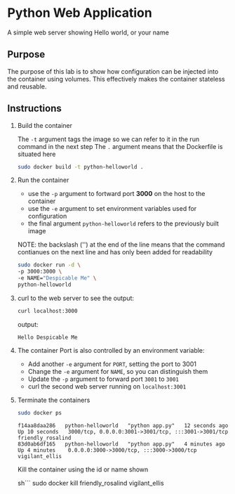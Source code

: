 # Python Web Application

A simple web server showing Hello world, or your name

## Purpose

The purpose of this lab is to show how configuration can be injected into the container using volumes. This effectively makes the container stateless and reusable.

## Instructions

1. Build the container

    The `-t` argument tags the image so we can refer to it in the run command in the next step
    The `.` argument means that the Dockerfile is situated here

    ```sh
    sudo docker build -t python-helloworld .
    ```

1. Run the container

    - use the `-p` argument to fortward port **3000** on the host to the container
    - use the `-e` argument to set environment variables used for configuration
    - the final argument `python-helloworld` refers to the previously built image

    NOTE: the backslash ('\') at the end of the line means that the command contianues on the next line and has only been added for readability

    ```sh
    sudo docker run -d \
    -p 3000:3000 \
    -e NAME="Despicable Me" \
    python-helloworld
    ```

1. curl to the web server to see the output:

    ```sh
    curl localhost:3000
    ```

    output:

    ```output
    Hello Despicable Me
    ```

1. The container Port is also controlled by an environment variable:

    - Add another `-e` argument for `PORT`, setting the port to 3001
    - Change the `-e` argument for `NAME`, so you can distinguish them
    - Update the `-p` argument to forward port `3001` to `3001`
    - curl the second web server running on `localhost:3001`

1. Terminate the containers

    ```sh
    sudo docker ps
    ```

    ```output
    f14aa8daa286   python-helloworld   "python app.py"   12 seconds ago   Up 10 seconds   3000/tcp, 0.0.0.0:3001->3001/tcp, :::3001->3001/tcp   friendly_rosalind
    83d0ab6df165   python-helloworld   "python app.py"   4 minutes ago    Up 4 minutes    0.0.0.0:3000->3000/tcp, :::3000->3000/tcp             vigilant_ellis
    ```

    Kill the container using the id or name shown

    sh```
    sudo docker kill friendly_rosalind vigilant_ellis
    ```